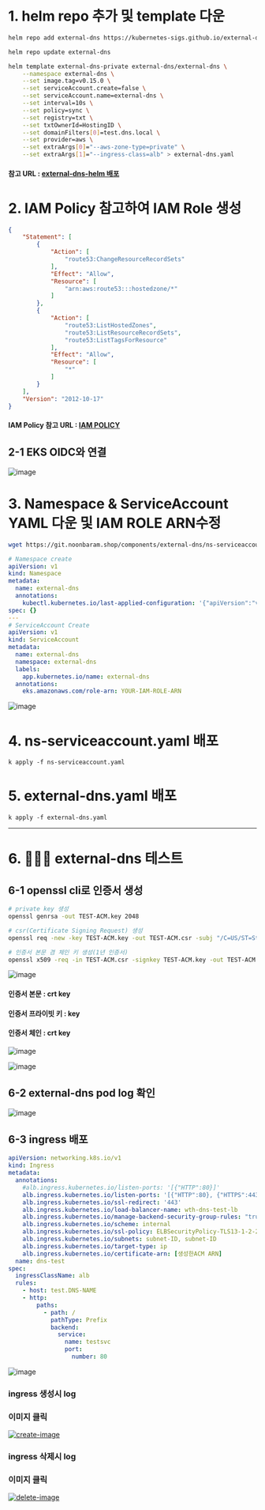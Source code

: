 # 1. helm repo 추가 및 template 다운
```bash
helm repo add external-dns https://kubernetes-sigs.github.io/external-dns/
```
```bash
helm repo update external-dns
```
```bash
helm template external-dns-private external-dns/external-dns \
    --namespace external-dns \
    --set image.tag=v0.15.0 \
    --set serviceAccount.create=false \
    --set serviceAccount.name=external-dns \
    --set interval=10s \
    --set policy=sync \
    --set registry=txt \
    --set txtOwnerId=HostingID \
    --set domainFilters[0]=test.dns.local \
    --set provider=aws \
    --set extraArgs[0]="--aws-zone-type=private" \
    --set extraArgs[1]="--ingress-class=alb" > external-dns.yaml
```  
#### 참고 URL : [external-dns-helm 배포](https://github.com/kubernetes-sigs/external-dns/tree/master/charts/external-dns)  
# 2. IAM Policy 참고하여 IAM Role 생성
```json
{
    "Statement": [
        {
            "Action": [
                "route53:ChangeResourceRecordSets"
            ],
            "Effect": "Allow",
            "Resource": [
                "arn:aws:route53:::hostedzone/*"
            ]
        },
        {
            "Action": [
                "route53:ListHostedZones",
                "route53:ListResourceRecordSets",
                "route53:ListTagsForResource"
            ],
            "Effect": "Allow",
            "Resource": [
                "*"
            ]
        }
    ],
    "Version": "2012-10-17"
}
```
#### IAM Policy 참고 URL : [IAM POLICY](https://kubernetes-sigs.github.io/external-dns/v0.13.5/tutorials/aws/#iam-policy)  
## 2-1 EKS OIDC와 연결  
![image](https://github.com/user-attachments/assets/0d3c133b-db37-471d-bf8d-6ce26185b3f1)  



# 3. Namespace & ServiceAccount YAML 다운 및 IAM ROLE ARN수정
```bash
wget https://git.noonbaram.shop/components/external-dns/ns-serviceaccount.yaml
```
```yaml
# Namespace create
apiVersion: v1
kind: Namespace
metadata:
  name: external-dns
  annotations:
    kubectl.kubernetes.io/last-applied-configuration: '{"apiVersion":"v1","kind":"Namespace","metadata":{"name":"external-dns"}}'
spec: {}
---
# ServiceAccount Create
apiVersion: v1
kind: ServiceAccount
metadata:
  name: external-dns
  namespace: external-dns
  labels:
    app.kubernetes.io/name: external-dns
  annotations:
    eks.amazonaws.com/role-arn: YOUR-IAM-ROLE-ARN
```  
![image](https://github.com/user-attachments/assets/bc9a20f7-9cc1-4c7c-8bef-602e7f175cd5)  
# 4. ns-serviceaccount.yaml 배포
```
k apply -f ns-serviceaccount.yaml
```

# 5. external-dns.yaml 배포
```
k apply -f external-dns.yaml
```  
  
---  
  
# 6. 🧑🏼‍💻 external-dns 테스트
## 6-1 openssl cli로 인증서 생성
```bash
# private key 생성
openssl genrsa -out TEST-ACM.key 2048

# csr(Certificate Signing Request) 생성
openssl req -new -key TEST-ACM.key -out TEST-ACM.csr -subj "/C=US/ST=State/L=City/O=YourOrganization/OU=IT/CN=*.DNS-NAME"

# 인증서 본문 겸 체인 키 생성(1년 인증서)
openssl x509 -req -in TEST-ACM.csr -signkey TEST-ACM.key -out TEST-ACM.crt -days 365 -extfile <(printf "[v3_req]\nsubjectAltName=DNS:DNS-NAME,DNS:*.DNS-NAME") -extensions v3_req
```  
![image](https://github.com/user-attachments/assets/e873d46f-294a-4cb8-bd3d-1692abae2b94)  

#### 인증서 본문 : crt key
#### 인증서 프라이빗 키 : key
#### 인증서 체인 : crt key
![image](https://github.com/user-attachments/assets/60d55126-8f4f-457c-91d8-d199eda1ed0b)  

![image](https://github.com/user-attachments/assets/e8bb6c53-1c55-48e5-8d4f-dbb29eba5022)  

## 6-2 external-dns pod log 확인
![image](https://github.com/user-attachments/assets/7c1acc7a-7392-4625-aeff-e103284abdb6)  

## 6-3 ingress 배포
```yaml
apiVersion: networking.k8s.io/v1
kind: Ingress
metadata:
  annotations:
    #alb.ingress.kubernetes.io/listen-ports: '[{"HTTP":80}]'
    alb.ingress.kubernetes.io/listen-ports: '[{"HTTP":80}, {"HTTPS":443}]'
    alb.ingress.kubernetes.io/ssl-redirect: '443'
    alb.ingress.kubernetes.io/load-balancer-name: wth-dns-test-lb
    alb.ingress.kubernetes.io/manage-backend-security-group-rules: "true"
    alb.ingress.kubernetes.io/scheme: internal
    alb.ingress.kubernetes.io/ssl-policy: ELBSecurityPolicy-TLS13-1-2-2021-06
    alb.ingress.kubernetes.io/subnets: subnet-ID, subnet-ID
    alb.ingress.kubernetes.io/target-type: ip
    alb.ingress.kubernetes.io/certificate-arn: [생성한ACM ARN]
  name: dns-test
spec:
  ingressClassName: alb
  rules:
    - host: test.DNS-NAME
    - http:
        paths:
          - path: /
            pathType: Prefix
            backend:
              service:
                name: testsvc
                port:
                  number: 80
```  

![image](https://github.com/user-attachments/assets/27e3fa34-92c2-4596-a7f0-cb5c1eeb9d83)  

### ingress 생성시 log  
### 이미지 클릭
[![create-image](https://github.com/user-attachments/assets/a35ad2d1-5b39-4539-a543-184d1bfda0b6)](https://git.noonbaram.shop/components/external-dns/externaldns-create.mp4)  

### ingress 삭제시 log
### 이미지 클릭
[![delete-image](https://github.com/user-attachments/assets/6bb50d5c-fe9f-4dee-b910-9a7884b2158f)](https://git.noonbaram.shop/components/external-dns/externaldns-ingress-delete.mp4)  
